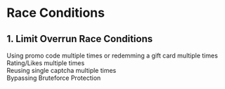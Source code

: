 # Race Conditions
## 1. Limit Overrun Race Conditions
Using promo code multiple times or redemming a gift card multiple times<br>
Rating/Likes multiple times<br>
Reusing single captcha multiple times<br>
Bypassing Bruteforce Protection

